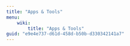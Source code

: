 ```yaml
---
title: "Apps & Tools"
menu:
    wiki:
        title: "Apps & Tools"
guid: "e9e4e737-d61d-458d-b50b-d330342141a7"
---
```

 
